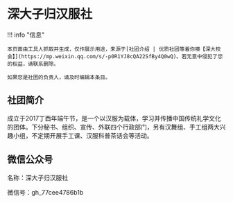 # 深大子归汉服社

!!! info "信息"

    本页面由工具人抓取并生成，仅作展示用途，来源于[社团介绍 | 优质社团等着你噢【深大校会】](https://mp.weixin.qq.com/s/-p0R1YJ8cQA22SfBy4Q0wQ)。若无意中侵犯了您的权益，请联系删除。
    
    如果您是社团的负责人，请及时编辑本条目。

## 社团简介
成立于2017丁酉年端午节，是一个以汉服为载体，学习并传播中国传统礼学文化的团体。下分秘书、组织、宣传、外联四个行政部门，另有汉舞组、手工组两大兴趣小组，不定期开展手工课、汉服科普茶话会等活动。

## 微信公众号
名称：深大子归汉服社

微信号：gh_77cee4786b1b
